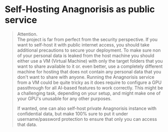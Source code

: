 # Self-Hosting Anagnorisis as public service

>Attention.  
>The project is far from perfect from the security perspective. If you want to self-host it with public internet access, you should take additional precautions to secure your deployment. To make sure non of your personal data is leaked from the host machine you should either use a VM (Virtual Machine) with only the target folders that you want to share available to it or. even better, use a completely different machine for hosting that does not contain any personal data that you don't want to share with anyone. Running the Anagnorisis service from a VM could be quite tricky as it does require to configure a GPU passthrough for all AI-based features to work correctly. This might be a challenging task, depending on your setup, and might make one of your GPU's unusable for any other purposes.
>
>If wanted, one can also self-host private Anagnorisis instance with confidential data, but make 100% sure to put it under username/password protection to ensure that only you can access that data.